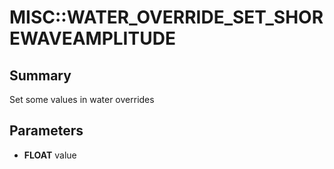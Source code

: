 # MISC::WATER_OVERRIDE_SET_SHOREWAVEAMPLITUDE

## Summary
Set some values in water overrides

## Parameters
* **FLOAT** value